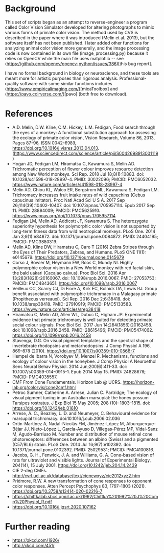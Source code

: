 # Background

This set of scripts began as an attempt to reverse-engineer a program called Color Vision Simulator developed for altering photographs to mimic various forms of primate color vision. The method used by CVS is described in the paper where it was introduced (Melin et al. 2013), but the software itself has not been published. I later added other functions for analyzing animal color vision more generally, and the image processing code is now contained in its own file (image_processing.py) because it relies on OpenCV while the main file uses matplotlib -- see (https://github.com/opencv/opencv-python/issues/386)[this bug report].

I have no formal background in biology or neuroscience, and these tools are meant more for artistic purposes than rigorous analysis. Professional-quality software with some similar functions includes (https://www.empiricalimaging.com/)[micaToolbox] and (https://pavo.colrverse.com/)[pavo] (both free to download).

# References

* A.D. Melin, D.W. Kline, C.M. Hickey, L.M. Fedigan, Food search through the eyes of a monkey: A functional substitution approach for assessing the ecology of primate color vision, Vision Research, Volume 86, 2013, Pages 87-96, ISSN 0042-6989, https://doi.org/10.1016/j.visres.2013.04.013. (https://www.sciencedirect.com/science/article/pii/S0042698913001119)
* Hogan JD, Fedigan LM, Hiramatsu C, Kawamura S, Melin AD. Trichromatic perception of flower colour improves resource detection among New World monkeys. Sci Rep. 2018 Jul 18;8(1):10883. doi: 10.1038/s41598-018-28997-4. PMID: 30022096; PMCID: PMC6052032. https://www.nature.com/articles/s41598-018-28997-4
* Melin AD, Chiou KL, Walco ER, Bergstrom ML, Kawamura S, Fedigan LM. Trichromacy increases fruit intake rates of wild capuchins (Cebus capucinus imitator). Proc Natl Acad Sci U S A. 2017 Sep 26;114(39):10402-10407. doi: 10.1073/pnas.1705957114. Epub 2017 Sep 11. PMID: 28894009; PMCID: PMC5625910. https://www.pnas.org/doi/10.1073/pnas.1705957114
* Fedigan LM, Melin AD, Addicott JF, Kawamura S. The heterozygote superiority hypothesis for polymorphic color vision is not supported by long-term fitness data from wild neotropical monkeys. PLoS One. 2014 Jan 3;9(1):e84872. doi: 10.1371/journal.pone.0084872. PMID: 24404195; PMCID: PMC3880319.
* Melin AD, Kline DW, Hiramatsu C, Caro T (2016) Zebra Stripes through the Eyes of Their Predators, Zebras, and Humans. PLoS ONE 11(1): e0145679. https://doi.org/10.1371/journal.pone.0145679
* Corso J, Bowler M, Heymann EW, Roos C, Mundy NI. Highly polymorphic colour vision in a New World monkey with red facial skin, the bald uakari (Cacajao calvus). Proc Biol Sci. 2016 Apr 13;283(1828):20160067. doi: 10.1098/rspb.2016.0067. PMID: 27053753; PMCID: PMC4843651. https://doi.org/10.1098/rspb.2016.0067
* Veilleux CC, Scarry CJ, Di Fiore A, Kirk EC, Bolnick DA, Lewis RJ. Group benefit associated with polymorphic trichromacy in a Malagasy primate (Propithecus verreauxi). Sci Rep. 2016 Dec 2;6:38418. doi: 10.1038/srep38418. PMID: 27910919; PMCID: PMC5133583. https://www.nature.com/articles/srep38418
* Hiramatsu C, Melin AD, Allen WL, Dubuc C, Higham JP. Experimental evidence that primate trichromacy is well suited for detecting primate social colour signals. Proc Biol Sci. 2017 Jun 14;284(1856):20162458. doi: 10.1098/rspb.2016.2458. PMID: 28615496; PMCID: PMC5474062. https://doi.org/10.1098/rspb.2016.2458
* Stavenga, D.G. On visual pigment templates and the spectral shape of invertebrate rhodopsins and metarhodopsins. J Comp Physiol A 196, 869–878 (2010). https://doi.org/10.1007/s00359-010-0568-7
* Hempel de Ibarra N, Vorobyev M, Menzel R. Mechanisms, functions and ecology of colour vision in the honeybee. J Comp Physiol A Neuroethol Sens Neural Behav Physiol. 2014 Jun;200(6):411-33. doi: 10.1007/s00359-014-0915-1. Epub 2014 May 15. PMID: 24828676; PMCID: PMC4035557.
* CMF From Cone Fundamentals. Horizon Lab @ UCRS. https://horizon-lab.org/colorvis/cone2cmf.html
* Petroc Sumner, Catherine A. Arrese, Julian C. Partridge; The ecology of visual pigment tuning in an Australian marsupial: the honey possum Tarsipes rostratus. J Exp Biol 15 May 2005; 208 (10): 1803–1815. doi: https://doi.org/10.1242/jeb.01610
* Arrese, A. C., Beazley, L. D. and Neumeyer, C. Behavioural evidence for marsupial trichromacy. doi:10.1016/j.cub.2006.02.036
* Ortín-Martínez A, Nadal-Nicolás FM, Jiménez-López M, Alburquerque-Béjar JJ, Nieto-López L, García-Ayuso D, Villegas-Pérez MP, Vidal-Sanz M, Agudo-Barriuso M. Number and distribution of mouse retinal cone photoreceptors: differences between an albino (Swiss) and a pigmented (C57/BL6) strain. PLoS One. 2014 Jul 16;9(7):e102392. doi: 10.1371/journal.pone.0102392. PMID: 25029531; PMCID: PMC4100816.
* Jacobs, G. H., Fenwick, J. A. and Williams, G. A. Cone-based vision of rats for ultraviolet and visible lights. Journal of Experimental Biology, 204(14), 15 July 2001. https://doi.org/10.1242/jeb.204.14.2439
* CIE 2-deg CMFs. http://cvrl.ucl.ac.uk/database/text/cienewxyz/cie2012xyz2.htm
* Pridmore, R.W. A new transformation of cone responses to opponent color responses. Atten Percept Psychophys 83, 1797–1803 (2021). https://doi.org/10.3758/s13414-020-02216-7
* https://chittkalab.sbcs.qmul.ac.uk/1992/Chittka%201992%20J%20Comp%20Physiol_R.pdf
* https://doi.org/10.1016/j.jqsrt.2020.107162

# Further reading
* https://xkcd.com/1926/
* http://xkcd.com/451/
